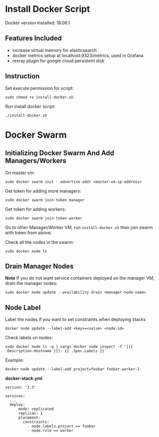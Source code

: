 # Install Docker Script 

Docker version Installed: 18.06.1

## Features Included

- increase virtual memory for elasticsearch
- docker metrics setup at localhost:9323/metrics, used in Grafana
- rexray plugin for google cloud persistent disk

## Instruction

Set execute permission for script:

`sudo chmod +x install-docker.sh`

Run install docker script:

`./install-docker.sh`

# Docker Swarm

## Initializing Docker Swarm And Add Managers/Workers

On master vm:

`sudo docker swarm init --advertise-addr <master-vm-ip-address>`

Get token for adding more managers:

`sudo docker swarm join-token manager`

Get token for adding workers:

`sudo docker swarm join-token worker`

Go to other Manager/Worker VM, run `install-docker.sh` then join swarm with token from above.

Check all the nodes in the swarm:

`sudo docker node ls`

## Drain Manager Nodes

**Note** If you do not want service containers deployed on the manager VM, drain the manager nodes:

`sudo docker node update --availability drain <manager-node-name>`

## Node Label

Label the nodes if you want to set constraints when deploying stacks

`docker node update --label-add <key>=<value> <node-id>`

Check labels on nodes:

`sudo docker node ls -q | xargs docker node inspect -f '[{{ .Description.Hostname }}]: {{ .Spec.Labels }}'`

Example:

`docker node update --label-add project=foobar foobar-worker-1`

**docker-stack.yml**

``` 
version: '3.3'

services:
  ...
  deploy:
      mode: replicated
      replicas: 1
      placement:
        constraints:
          - node.labels.project == foobar
          - node.role == worker
```

